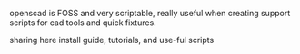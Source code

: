 openscad is FOSS and very scriptable, really useful when creating support scripts for cad tools and quick fixtures.

sharing here install guide, tutorials, and use-ful scripts
